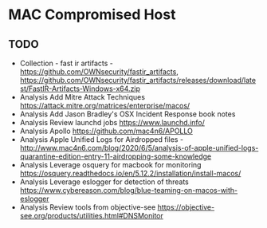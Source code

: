 # MAC Compromised Host

## TODO
- Collection - fast ir artifacts - https://github.com/OWNsecurity/fastir_artifacts, https://github.com/OWNsecurity/fastir_artifacts/releases/download/latest/FastIR-Artifacts-Windows-x64.zip
- Analysis Add Mitre Attack Techniques https://attack.mitre.org/matrices/enterprise/macos/
- Analysis Add Jason Bradley's OSX Incident Response book notes
- Analysis Review launchd jobs https://www.launchd.info/
- Analysis Apollo https://github.com/mac4n6/APOLLO
- Analysis Apple Unified Logs for Airdropped files - http://www.mac4n6.com/blog/2020/6/5/analysis-of-apple-unified-logs-quarantine-edition-entry-11-airdropping-some-knowledge
- Analysis Leverage osquery for macbook for monitoring https://osquery.readthedocs.io/en/5.12.2/installation/install-macos/
- Analysis Leverage eslogger for detection of threats https://www.cybereason.com/blog/blue-teaming-on-macos-with-eslogger
- Analysis Review tools from objective-see https://objective-see.org/products/utilities.html#DNSMonitor
